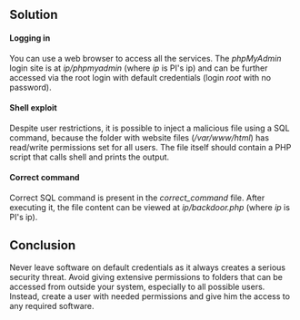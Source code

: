 ## Solution

#### Logging in

You can use a web browser to access all the services. The *phpMyAdmin* login site is at *ip/phpmyadmin* (where *ip* is PI's ip) and can be further accessed via the root login with default credentials (login *root* with no password).

#### Shell exploit

Despite user restrictions, it is possible to inject a malicious file using a SQL command, because the folder with website files (*/var/www/html*) has read/write permissions set for all users. The file itself should contain a PHP script that calls shell and prints the output.

#### Correct command

Correct SQL command is present in the *correct_command* file. After executing it, the file content can be viewed at *ip/backdoor.php* (where *ip* is PI's ip).

## Conclusion

Never leave software on default credentials as it always creates a serious security threat. Avoid giving extensive permissions to folders that can be accessed from outside your system, especially to all possible users. Instead, create a user with needed permissions and give him the access to any required software.
